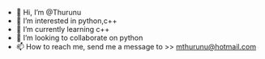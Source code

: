 - 👋 Hi, I’m @Thurunu
- 👀 I’m interested in python,c++
- 🌱 I’m currently learning c++
- 💞️ I’m looking to collaborate on python
- 📫 How to reach me, send me a message to >> mthurunu@hotmail.com

<!---


--->
